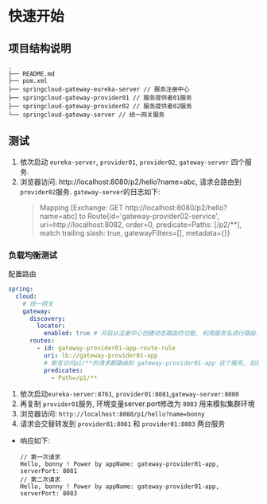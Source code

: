 # 快速开始
## 项目结构说明
```text
.
├── README.md
├── pom.xml
├── springcloud-gateway-eureka-server // 服务注册中心
├── springcloud-gateway-provider01 // 服务提供者01服务
├── springcloud-gateway-provider02 // 服务提供者02服务
└── springcloud-gateway-server // 统一网关服务

```

## 测试
1. 依次启动 `eureka-server`, `provider01`, `provider02`, `gateway-server` 四个服务.
2. 浏览器访问: http://localhost:8080/p2/hello?name=abc, 请求会路由到 `provider02`服务. `gateway-server`的日志如下:
    > Mapping [Exchange: GET http://localhost:8080/p2/hello?name=abc] to Route{id='gateway-provider02-service', uri=http://localhost:8082, order=0, predicate=Paths: [/p2/**], match trailing slash: true, gatewayFilters=[], metadata={}}


### 负载均衡测试
配置路由
```yaml
spring:
  cloud:
    # 统一网关
    gateway:
      discovery:
        locator:
          enabled: true # 开启从注册中心创建动态路由的功能, 利用服务名进行路由.
      routes:
        - id: gateway-provider01-app-route-rule
          uri: lb://gateway-provider01-app
          # 断言访问p1/**的请求都路由到 gateway-provider01-app 这个服务, 如果有多台, 就进行负载均衡方式访问
          predicates:
            - Path=/p1/**
```
1. 依次启动`eureka-server:8761`, `provider01:8081`,`gateway-server:8080` 
2. 再复制 `provider01`服务, 环境变量server.port修改为 `8083` 用来模拟集群环境
3. 浏览器访问: `http://localhost:8080/p1/hello?name=bonny`
4. 请求会交替转发到 `provider01:8081` 和 `provider01:8083` 两台服务
- 响应如下:
   ```text
   // 第一次请求
   Hello, bonny ! Power by appName: gateway-provider01-app, serverPort: 8081
   // 第二次请求
   Hello, bonny ! Power by appName: gateway-provider01-app, serverPort: 8083
   ```